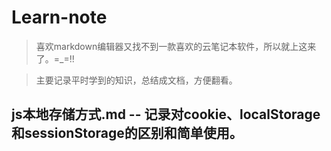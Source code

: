 # Learn-note
>喜欢markdown编辑器又找不到一款喜欢的云笔记本软件，所以就上这来了。=_=!!

>主要记录平时学到的知识，总结成文档，方便翻看。

## js本地存储方式.md -- 记录对cookie、localStorage和sessionStorage的区别和简单使用。

